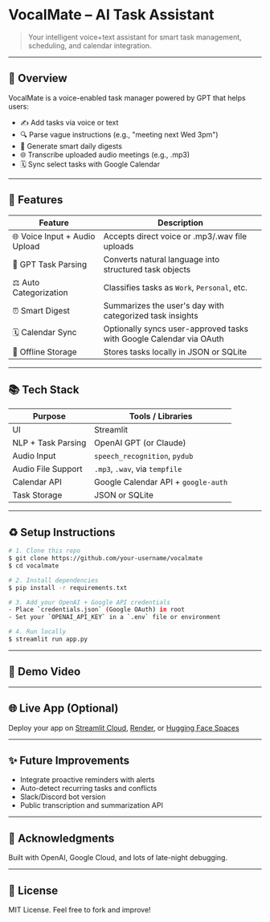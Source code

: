 # VocalMate – AI Task Assistant

> Your intelligent voice+text assistant for smart task management, scheduling, and calendar integration.

---

## 🌟 Overview

VocalMate is a voice-enabled task manager powered by GPT that helps users:

* ✍️ Add tasks via voice or text
* 🔍 Parse vague instructions (e.g., "meeting next Wed 3pm")
* 🔔 Generate smart daily digests
* 🌐 Transcribe uploaded audio meetings (e.g., .mp3)
* 🗓️ Sync select tasks with Google Calendar

---

## 🔧 Features

| Feature                       | Description                                                         |
| ----------------------------- | ------------------------------------------------------------------- |
| 🌐 Voice Input + Audio Upload | Accepts direct voice or .mp3/.wav file uploads                      |
| 🤖 GPT Task Parsing           | Converts natural language into structured task objects              |
| ⚖️ Auto Categorization        | Classifies tasks as `Work`, `Personal`, etc.                        |
| ⏰ Smart Digest                | Summarizes the user's day with categorized task insights            |
| 🗓️ Calendar Sync             | Optionally syncs user-approved tasks with Google Calendar via OAuth |
| 📁 Offline Storage            | Stores tasks locally in JSON or SQLite                              |



---

## 📚 Tech Stack

| Purpose            | Tools / Libraries                   |
| ------------------ | ----------------------------------- |
| UI                 | Streamlit                           |
| NLP + Task Parsing | OpenAI GPT (or Claude)              |
| Audio Input        | `speech_recognition`, `pydub`       |
| Audio File Support | `.mp3`, `.wav`, via `tempfile`      |
| Calendar API       | Google Calendar API + `google-auth` |
| Task Storage       | JSON or SQLite                      |

---

## ♻️ Setup Instructions

```bash
# 1. Clone this repo
$ git clone https://github.com/your-username/vocalmate
$ cd vocalmate

# 2. Install dependencies
$ pip install -r requirements.txt

# 3. Add your OpenAI + Google API credentials
- Place `credentials.json` (Google OAuth) in root
- Set your `OPENAI_API_KEY` in a `.env` file or environment

# 4. Run locally
$ streamlit run app.py
```

---

## 🎥 Demo Video

---

## 🌐 Live App (Optional)

Deploy your app on [Streamlit Cloud](https://streamlit.io/cloud), [Render](https://render.com), or [Hugging Face Spaces](https://huggingface.co/spaces)

---

## ✨ Future Improvements

* Integrate proactive reminders with alerts
* Auto-detect recurring tasks and conflicts
* Slack/Discord bot version
* Public transcription and summarization API

---

## 🙏 Acknowledgments

Built with OpenAI, Google Cloud, and lots of late-night debugging.

---

## 📄 License

MIT License. Feel free to fork and improve!
